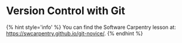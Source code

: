 # Version Control with Git

{% hint style='info' %}
You can find the Software Carpentry lesson at: https://swcarpentry.github.io/git-novice/.
{% endhint %}
